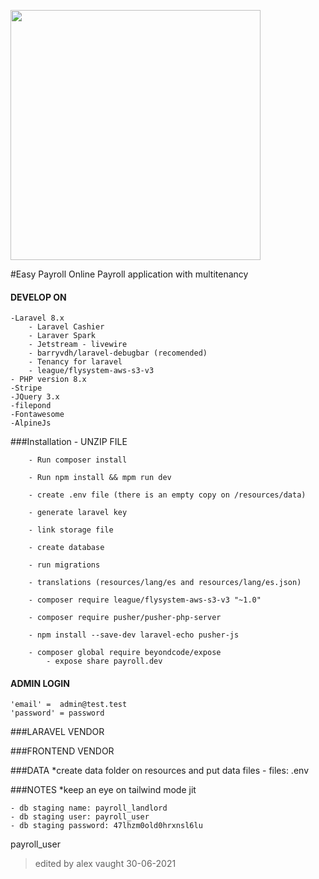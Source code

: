 <a href="https://c9sd.com" target="_blank"><img src="https://c9sd.s3.amazonaws.com/images/logos/logo-g.svg" width="400"></a>

#Easy Payroll Online
Payroll application with multitenancy

#### DEVELOP ON
    -Laravel 8.x
        - Laravel Cashier
        - Laraver Spark
        - Jetstream - livewire
        - barryvdh/laravel-debugbar (recomended)
        - Tenancy for laravel
        - league/flysystem-aws-s3-v3
    - PHP version 8.x  
    -Stripe
    -JQuery 3.x
    -filepond
    -Fontawesome
    -AlpineJs
  
###Installation
    - UNZIP FILE
    
        - Run composer install
    
        - Run npm install && mpm run dev
    
        - create .env file (there is an empty copy on /resources/data)
    
        - generate laravel key
    
        - link storage file
    
        - create database
    
        - run migrations
    
        - translations (resources/lang/es and resources/lang/es.json)
    
        - composer require league/flysystem-aws-s3-v3 "~1.0"

        - composer require pusher/pusher-php-server
        
        - npm install --save-dev laravel-echo pusher-js

        - composer global require beyondcode/expose
            - expose share payroll.dev


#### ADMIN LOGIN
    'email' =  admin@test.test
    'password' = password

###LARAVEL VENDOR

###FRONTEND VENDOR


###DATA
    *create data folder on resources and put data files
        - files:
            .env
        
###NOTES
    *keep an eye on tailwind mode jit   

    - db staging name: payroll_landlord
    - db staging user: payroll_user
    - db staging password: 47lhzm0old0hrxnsl6lu


payroll_user
        

>edited by alex vaught 30-06-2021

